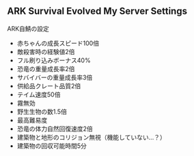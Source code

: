 ## ARK Survival Evolved My Server Settings

ARK自鯖の設定

 - 赤ちゃんの成長スピード100倍
 - 敵殺害時の経験値2倍
 - フル刷り込みボーナス40%
 - 恐竜の重量成長率2倍
 - サバイバーの重量成長率3倍
 - 供給品クレート品質2倍
 - テイム速度50倍
 - 霧無効
 - 野生生物の数1.5倍
 - 最高難易度
 - 恐竜の体力自然回復速度2倍
 - 建築物と地形のコリジョン無視（機能していない…？）
 - 建築物の回収可能時間5分
